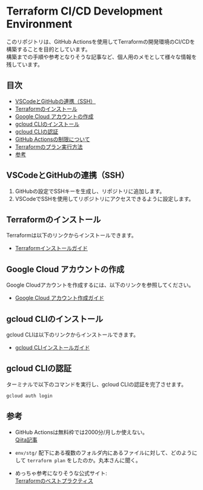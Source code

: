 # Terraform CI/CD Development Environment

このリポジトリは、GitHub Actionsを使用してTerraformの開発環境のCI/CDを構築することを目的としています。</br>
構築までの手順や参考となりそうな記事など、個人用のメモとして様々な情報を残しています。

## 目次

- [VSCodeとGitHubの連携（SSH）](#vscodeとgithubの連携ssh)
- [Terraformのインストール](#terraformのインストール)
- [Google Cloud アカウントの作成](#google-cloud-アカウントの作成)
- [gcloud CLIのインストール](#gcloud-cliのインストール)
- [gcloud CLIの認証](#gcloud-cliの認証)
- [GitHub Actionsの制限について](#github-actionsの制限について)
- [Terraformのプラン実行方法](#terraformのプラン実行方法)
- [参考](#参考)

## VSCodeとGitHubの連携（SSH）

1. GitHubの設定でSSHキーを生成し、リポジトリに追加します。
2. VSCodeでSSHを使用してリポジトリにアクセスできるように設定します。

## Terraformのインストール

Terraformは以下のリンクからインストールできます。

- [Terraformインストールガイド](https://developer.hashicorp.com/terraform/install#darwin)

## Google Cloud アカウントの作成

Google Cloudアカウントを作成するには、以下のリンクを参照してください。

- [Google Cloud アカウント作成ガイド](https://cloud.google.com/apigee/docs/hybrid/v1.8/precog-gcpaccount?hl=ja)

## gcloud CLIのインストール

gcloud CLIは以下のリンクからインストールできます。

- [gcloud CLIインストールガイド](https://cloud.google.com/sdk/docs/install?hl=ja)

## gcloud CLIの認証

ターミナルで以下のコマンドを実行し、gcloud CLIの認証を完了させます。

```bash
gcloud auth login
```

## 参考

- GitHub Actionsは無料枠では2000分/月しか使えない。  
  [Qiita記事](https://qiita.com/technote-space/items/7b2694786f577c823fc1)

- `env/stg/` 配下にある複数のフォルダ内にあるファイルに対して、どのようにして `terraform plan` をしたのか。丸本さんに聞く。

- めっちゃ参考になりそうな公式サイト:  
  [Terraformのベストプラクティス](https://cloud.google.com/docs/terraform/best-practices-for-terraform?hl=ja)
